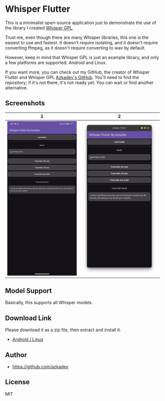 # Whisper Flutter

This is a minimalist open-source application just to demonstrate the use of the library I created [Whisper GPL](https://github.com/azkadev/whisper_gpl).

Trust me, even though there are many Whisper libraries, this one is the easiest to use and fastest. It doesn't require isolating, and it doesn't require converting ffmpeg, as it doesn't require converting to wav by default.

However, keep in mind that Whisper GPL is just an example library, and only a few platforms are supported: Android and Linux.

If you want more, you can check out my GitHub, the creator of Whisper Flutter and Whisper GPL [Azkadev's GitHub](https://github.com/azkadev). You'll need to find the repository; if it's not there, it's not ready yet. You can wait or find another alternative.

## Screenshots

| 1 | 2 |
|--------------------------------|--------------------------------|
| ![](./screenshots/android.png) | ![](./screenshots/desktop.png) |

## Model Support

Basically, this supports all Whisper models.

## Download Link

Please download it as a zip file, then extract and install it.

- [Android / Linux](https://github.com/azkadev/whisper_flutter/releases/download/app/app.zip)

## Author

- https://github.com/azkadev

## License

MIT